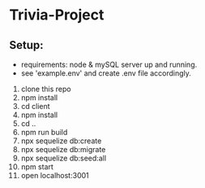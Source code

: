 # Trivia-Project

## Setup:
- requirements: node & mySQL server up and running.
- see 'example.env' and create .env file accordingly.
1. clone this repo
2. npm install
3. cd client
4. npm install
5. cd ..
6. npm run build
7. npx sequelize db:create
8. npx sequelize db:migrate
9. npx sequelize db:seed:all
20. npm start
21. open localhost:3001
